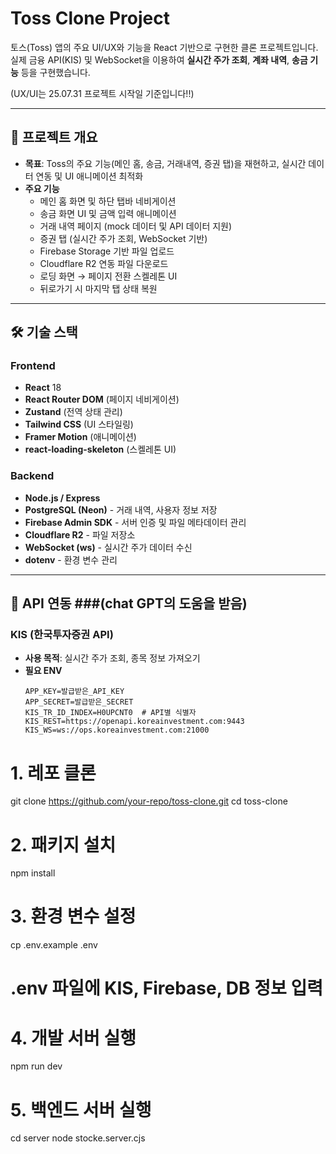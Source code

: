 # Toss Clone Project

토스(Toss) 앱의 주요 UI/UX와 기능을 React 기반으로 구현한 클론 프로젝트입니다.  
실제 금융 API(KIS) 및 WebSocket을 이용하여 **실시간 주가 조회**, **계좌 내역**, **송금 기능** 등을 구현했습니다.

(UX/UI는 25.07.31 프로젝트 시작일 기준입니다!!)

---

## 📌 프로젝트 개요

- **목표**: Toss의 주요 기능(메인 홈, 송금, 거래내역, 증권 탭)을 재현하고, 실시간 데이터 연동 및 UI 애니메이션 최적화
- **주요 기능**
  - 메인 홈 화면 및 하단 탭바 네비게이션
  - 송금 화면 UI 및 금액 입력 애니메이션
  - 거래 내역 페이지 (mock 데이터 및 API 데이터 지원)
  - 증권 탭 (실시간 주가 조회, WebSocket 기반)
  - Firebase Storage 기반 파일 업로드
  - Cloudflare R2 연동 파일 다운로드
  - 로딩 화면 → 페이지 전환 스켈레톤 UI
  - 뒤로가기 시 마지막 탭 상태 복원

---

## 🛠 기술 스택

### Frontend

- **React** 18
- **React Router DOM** (페이지 네비게이션)
- **Zustand** (전역 상태 관리)
- **Tailwind CSS** (UI 스타일링)
- **Framer Motion** (애니메이션)
- **react-loading-skeleton** (스켈레톤 UI)

### Backend

- **Node.js / Express**
- **PostgreSQL (Neon)** - 거래 내역, 사용자 정보 저장
- **Firebase Admin SDK** - 서버 인증 및 파일 메타데이터 관리
- **Cloudflare R2** - 파일 저장소
- **WebSocket (ws)** - 실시간 주가 데이터 수신
- **dotenv** - 환경 변수 관리

---

## 📡 API 연동 ###(chat GPT의 도움을 받음)

### KIS (한국투자증권 API)

- **사용 목적**: 실시간 주가 조회, 종목 정보 가져오기
- **필요 ENV**
  ```env
  APP_KEY=발급받은_API_KEY
  APP_SECRET=발급받은_SECRET
  KIS_TR_ID_INDEX=H0UPCNT0  # API별 식별자
  KIS_REST=https://openapi.koreainvestment.com:9443
  KIS_WS=ws://ops.koreainvestment.com:21000
  ```

# 1. 레포 클론

git clone https://github.com/your-repo/toss-clone.git
cd toss-clone

# 2. 패키지 설치

npm install

# 3. 환경 변수 설정

cp .env.example .env

# .env 파일에 KIS, Firebase, DB 정보 입력

# 4. 개발 서버 실행

npm run dev

# 5. 백엔드 서버 실행

cd server
node stocke.server.cjs
